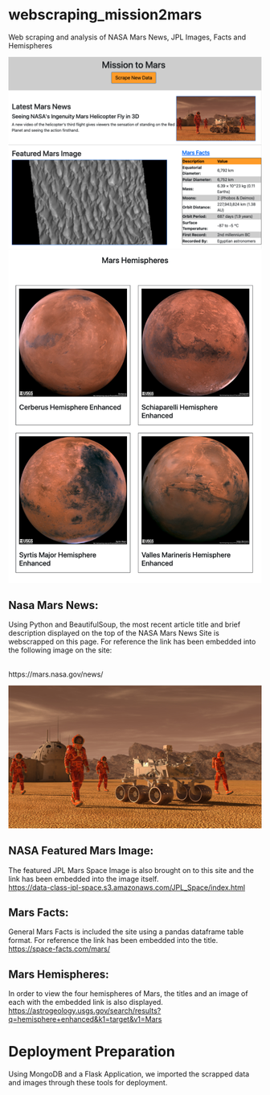 # webscraping_mission2mars
Web scraping and analysis of NASA Mars News, JPL Images, Facts and Hemispheres

![Alt text](static/Mars-1.png?raw=True "Site Top")
![Alt text](static/Mars-2.png?raw=True "Site Bottom")

## Nasa Mars News:
Using Python and BeautifulSoup, the most recent article title and brief description displayed on the top of the NASA Mars News Site is webscrapped on this page. For reference the link has been embedded into the following image on the site:

<br>
https://mars.nasa.gov/news/

![Alt text](static/mission_to_mars.png?raw=True "Mars Image")


## NASA Featured Mars Image:
The featured JPL Mars Space Image is also brought on to this site and the link has been embedded into the image itself.
<br>
https://data-class-jpl-space.s3.amazonaws.com/JPL_Space/index.html

## Mars Facts:
General Mars Facts is included the site using a pandas dataframe table format. For reference the link has been embedded into the title.
<br>
https://space-facts.com/mars/

## Mars Hemispheres:
In order to view the four hemispheres of Mars, the titles and an image of each with the embedded link is also displayed.
<br>
https://astrogeology.usgs.gov/search/results?q=hemisphere+enhanced&k1=target&v1=Mars

# Deployment Preparation
Using MongoDB and a Flask Application, we imported the scrapped data and images through these tools for deployment.